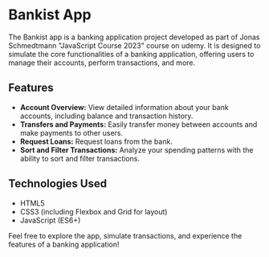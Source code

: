# Bankist App
The Bankist app is a banking application project developed as part of Jonas Schmedtmann "JavaScript Course 2023" course on udemy. It is designed to simulate the core functionalities of a banking application, offering users to manage their accounts, perform transactions, and more.

## Features

- **Account Overview:** View detailed information about your bank accounts, including balance and transaction history.
- **Transfers and Payments:** Easily transfer money between accounts and make payments to other users.
- **Request Loans:** Request loans from the bank.
- **Sort and Filter Transactions:** Analyze your spending patterns with the ability to sort and filter transactions.

## Technologies Used

- HTML5
- CSS3 (including Flexbox and Grid for layout)
- JavaScript (ES6+)

Feel free to explore the app, simulate transactions, and experience the features of a banking application!
